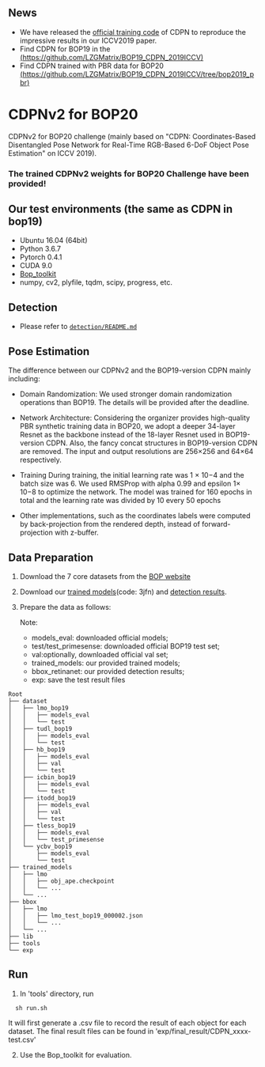 ## News
- We have released the [official training code](https://github.com/LZGMatrix/CDPN_ICCV2019_ZhigangLi) of CDPN to reproduce the impressive results in our ICCV2019 paper.
- Find CDPN for BOP19 in the [(https://github.com/LZGMatrix/BOP19_CDPN_2019ICCV)](https://github.com/LZGMatrix/BOP19_CDPN_2019ICCV/tree/bop2020)
- Find CDPN trained with PBR data for BOP20 [(https://github.com/LZGMatrix/BOP19_CDPN_2019ICCV/tree/bop2019_pbr)](https://github.com/LZGMatrix/BOP19_CDPN_2019ICCV/tree/bop2019_pbr)

# CDPNv2 for BOP20

CDPNv2 for BOP20 challenge (mainly based on "CDPN: Coordinates-Based Disentangled Pose Network for Real-Time RGB-Based 6-DoF Object Pose Estimation" on ICCV 2019).

### **The trained CDPNv2 weights for BOP20 Challenge have been provided!**

## Our test environments (the same as CDPN in bop19)
- Ubuntu 16.04 (64bit)
- Python 3.6.7
- Pytorch 0.4.1
- CUDA 9.0
- [Bop_toolkit](https://github.com/thodan/bop_toolkit)
- numpy, cv2, plyfile, tqdm, scipy, progress, etc.

## Detection
* Please refer to [`detection/README.md`](detection/README.md)

## Pose Estimation

The difference between our CDPNv2 and the BOP19-version CDPN mainly including:

- Domain Randomization: We used stronger domain randomization operations than BOP19. The details will be provided after the deadline.

- Network Architecture: Considering the organizer provides high-quality PBR synthetic training data in BOP20, we adopt a deeper 34-layer Resnet as the backbone instead of the 18-layer Resnet used in BOP19-version CDPN. Also, the fancy concat structures in BOP19-version CDPN are removed. The input and output resolutions are 256×256 and 64×64 respectively.

- Training During training, the initial learning rate was 1 × 10−4 and the batch size was 6. We used RMSProp with alpha 0.99 and epsilon 1× 10−8 to optimize the network. The model was trained for 160 epochs in total and the learning rate was divided by 10 every 50 epochs

- Other implementations, such as the coordinates labels were computed by back-projection from the rendered depth, instead of forward-projection with z-buffer.

## Data Preparation
1. Download the 7 core datasets from the [BOP website](https://bop.felk.cvut.cz/datasets/)
2. Download our [trained models](https://pan.baidu.com/s/1nB9c8tFQedwiRXHrxblGhg)(code: 3jfn) and [detection results]().
3. Prepare the data as follows:

    Note: 
    - models_eval: downloaded official models; 
    - test/test_primesense: downloaded official BOP19 test set; 
    - val:optionally, downloaded official val set;
    - trained_models: our provided trained models;
    - bbox_retinanet: our provided detection results;
    - exp: save the test result files
```
Root
├── dataset
│   ├── lmo_bop19
│   │   ├── models_eval 
│   │   └── test 
│   ├── tudl_bop19
│   │   ├── models_eval 
│   │   └── test 
│   ├── hb_bop19
│   │   ├── models_eval
│   │   ├── val 
│   │   └── test
│   ├── icbin_bop19
│   │   ├── models_eval
│   │   └── test 
│   ├── itodd_bop19
│   │   ├── models_eval 
│   │   ├── val
│   │   └── test
│   ├── tless_bop19
│   │   ├── models_eval
│   │   └── test_primesense 
│   └── ycbv_bop19
│       ├── models_eval 
│       └── test
├── trained_models
│   ├── lmo
│   │   ├── obj_ape.checkpoint
│   │   └── ...
│   └── ...
├── bbox
│   ├── lmo
│   │   ├── lmo_test_bop19_000002.json
│   │   └── ... 
│   └── ...
├── lib
├── tools
└── exp
```
## Run
1. In 'tools' directory, run 
```
  sh run.sh
```
It will first generate a .csv file to record the result of each object for each dataset. The final result files can be found in 'exp/final_result/CDPN_xxxx-test.csv'

2. Use the Bop_toolkit for evaluation.
